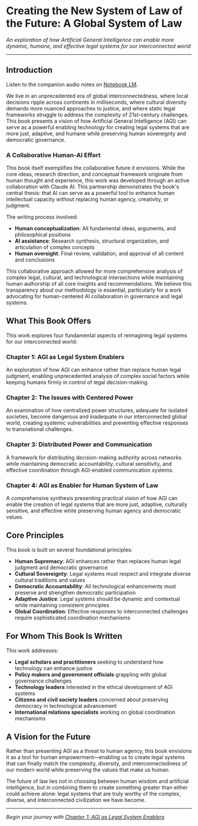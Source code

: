 # Creating the New System of Law of the Future: A Global System of Law

*An exploration of how Artificial General Intelligence can enable more dynamic, humane, and effective legal systems for our interconnected world*

---

## Introduction

Listen to the companion audio notes on [Notebook LM](https://notebooklm.google.com/notebook/8ff43058-fee3-4083-99e2-378fff1c6ab9/audio).

We live in an unprecedented era of global interconnectedness, where local decisions ripple across continents in milliseconds, where cultural diversity demands more nuanced approaches to justice, and where static legal frameworks struggle to address the complexity of 21st-century challenges. This book presents a vision of how Artificial General Intelligence (AGI) can serve as a powerful enabling technology for creating legal systems that are more just, adaptive, and humane while preserving human sovereignty and democratic governance.

### A Collaborative Human-AI Effort

This book itself exemplifies the collaborative future it envisions. While the core ideas, research direction, and conceptual framework originate from human thought and experience, this work was developed through an active collaboration with Claude AI. This partnership demonstrates the book's central thesis: that AI can serve as a powerful tool to enhance human intellectual capacity without replacing human agency, creativity, or judgment.

The writing process involved:
- **Human conceptualization**: All fundamental ideas, arguments, and philosophical positions
- **AI assistance**: Research synthesis, structural organization, and articulation of complex concepts
- **Human oversight**: Final review, validation, and approval of all content and conclusions

This collaborative approach allowed for more comprehensive analysis of complex legal, cultural, and technological intersections while maintaining human authorship of all core insights and recommendations. We believe this transparency about our methodology is essential, particularly for a work advocating for human-centered AI collaboration in governance and legal systems.

## What This Book Offers

This work explores four fundamental aspects of reimagining legal systems for our interconnected world:

### **Chapter 1: AGI as Legal System Enablers**
An exploration of how AGI can enhance rather than replace human legal judgment, enabling unprecedented analysis of complex social factors while keeping humans firmly in control of legal decision-making.

### **Chapter 2: The Issues with Centered Power**
An examination of how centralized power structures, adequate for isolated societies, become dangerous and inadequate in our interconnected global world, creating systemic vulnerabilities and preventing effective responses to transnational challenges.

### **Chapter 3: Distributed Power and Communication**
A framework for distributing decision-making authority across networks while maintaining democratic accountability, cultural sensitivity, and effective coordination through AGI-enabled communication systems.

### **Chapter 4: AGI as Enabler for Human System of Law**
A comprehensive synthesis presenting practical vision of how AGI can enable the creation of legal systems that are more just, adaptive, culturally sensitive, and effective while preserving human agency and democratic values.

## Core Principles

This book is built on several foundational principles:

- **Human Supremacy**: AGI enhances rather than replaces human legal judgment and democratic governance
- **Cultural Sovereignty**: Legal systems must respect and integrate diverse cultural traditions and values
- **Democratic Accountability**: All technological enhancements must preserve and strengthen democratic participation
- **Adaptive Justice**: Legal systems should be dynamic and contextual while maintaining consistent principles
- **Global Coordination**: Effective responses to interconnected challenges require sophisticated coordination mechanisms

## For Whom This Book Is Written

This work addresses:

- **Legal scholars and practitioners** seeking to understand how technology can enhance justice
- **Policy makers and government officials** grappling with global governance challenges  
- **Technology leaders** interested in the ethical development of AGI systems
- **Citizens and civil society leaders** concerned about preserving democracy in technological advancement
- **International relations specialists** working on global coordination mechanisms

## A Vision for the Future

Rather than presenting AGI as a threat to human agency, this book envisions it as a tool for human empowerment—enabling us to create legal systems that can finally match the complexity, diversity, and interconnectedness of our modern world while preserving the values that make us human.

The future of law lies not in choosing between human wisdom and artificial intelligence, but in combining them to create something greater than either could achieve alone: legal systems that are truly worthy of the complex, diverse, and interconnected civilization we have become.

---

*Begin your journey with [Chapter 1: AGI as Legal System Enablers](chapter-01.md)* 
